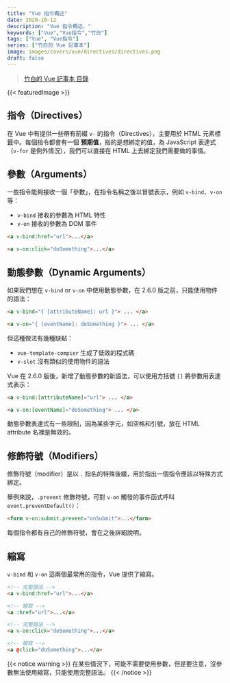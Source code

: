 ```yaml
---
title: "Vue 指令概述"
date: 2020-10-12
description: "Vue 指令概述。"
keywords: ["Vue","Vue指令","竹白"]
tags: ["Vue", "Vue指令"]
series: ["竹白的 Vue 記事本"]
image: images/covers/vue/directives/directives.png
draft: false
---
```


>[竹白的 Vue 記事本 目錄](/posts/vue/menu/)

<!--more-->
{{< featuredImage >}}

## 指令（Directives）

在 Vue 中有提供一些帶有前綴 `v-` 的指令（Directives），主要用於 HTML 元素標籤中。每個指令都會有一個 **預期值**，指的是想綁定的值，為 JavaScript 表達式（`v-for` 是例外情況），我們可以直接在 HTML 上去綁定我們需要做的事情。
 
## 參數（Arguments）

一些指令能夠接收一個「參數」，在指令名稱之後以冒號表示，例如 `v-bind`、`v-on` 等：

- `v-bind` 接收的參數為 HTML 特性
- `v-on` 接收的參數為 DOM 事件

```html
<a v-bind:href="url">...</a>

<a v-on:click="doSomething">...</a>
```

## 動態參數（Dynamic Arguments）

如果我們想在 `v-bind` or `v-on` 中使用動態參數，在 2.6.0 版之前，只能使用物件的語法：

```html
<a v-bind="{ [attributeName]: url }"> ... </a>

<a v-on="{ [eventName]: doSomething }"> ... </a>
```

但這種做法有幾種缺點：
- `vue-template-compier` 生成了低效的程式碼
- `v-slot` 沒有類似的使用物件的語法

Vue 在 2.6.0 版後，新增了動態參數的新語法，可以使用方括號 `[]` 將參數用表達式表示：
```html
<a v-bind:[attributeName]="url"> ... </a>

<a v-on:[eventName]="doSomething"> ... </a>
```

動態參數表達式有一些限制，因為某些字元，如空格和引號，放在 HTML attribute 名裡是無效的。

## 修飾符號（Modifiers）

修飾符號（modifier）是以 `.` 指名的特殊後綴，用於指出一個指令應該以特殊方式綁定。

舉例來說，`.prevent` 修飾符號，可對 `v-on` 觸發的事件函式呼叫 `event.preventDefault()`：
```html
<form v-on:submit.prevent="onSubmit">...</form>
```

每個指令都有自己的修飾符號，會在之後詳細說明。

## 縮寫

`v-bind` 和 `v-on` 這兩個最常用的指令，Vue 提供了縮寫。

```html
<!-- 完整語法 -->
<a v-bind:href="url">...</a>

<!-- 縮寫 -->
<a :href="url">...</a>
```
```html
<!-- 完整語法 -->
<a v-on:click="doSomething">...</a>

<!-- 縮寫 -->
<a @click="doSomething">...</a>
```

{{< notice warning >}} 
在某些情況下，可能不需要使用參數，但是要注意，沒參數無法使用縮寫，只能使用完整語法。
{{< /notice >}}
